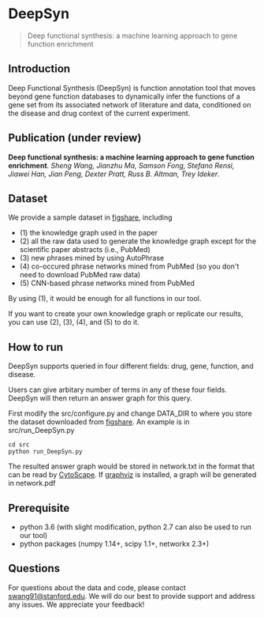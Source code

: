 # DeepSyn
> Deep functional synthesis: a machine learning approach to gene function enrichment

## Introduction
Deep Functional Synthesis (DeepSyn) is function annotation tool that moves beyond gene function databases to dynamically infer the functions of a gene set from its associated network of literature and data, conditioned on the disease and drug context of the current experiment.

## Publication (under review)

**Deep functional synthesis: a machine learning approach to gene function enrichment**.
*Sheng Wang, Jianzhu Ma, Samson Fong, Stefano Rensi, Jiawei Han, Jian Peng, Dexter Pratt, Russ B. Altman, Trey Ideker*.

## Dataset
We provide a sample dataset in [figshare](https://figshare.com/projects/DeepSyn_Deep_functional_synthesis_a_machine_learning_approach_to_gene_function_enrichment/69380), including
* (1) the knowledge graph used in the paper
* (2) all the raw data used to generate the knowledge graph except for the scientific paper abstracts (i.e., PubMed)
* (3) new phrases mined by using AutoPhrase
* (4) co-occured phrase networks mined from PubMed (so you don't need to download PubMed raw data)
* (5) CNN-based phrase networks mined from PubMed

By using (1), it would be enough for all functions in our tool.

If you want to create your own knowledge graph or replicate our results, you can use (2), (3), (4), and (5) to do it.

## How to run
DeepSyn supports queried in four different fields: drug, gene, function, and disease.

Users can give arbitary number of terms in any of these four fields.
DeepSyn will then return an answer graph for this query.

First modify the src/configure.py and change DATA_DIR to where you store the dataset downloaded from [figshare](https://figshare.com/projects/DeepSyn_Deep_functional_synthesis_a_machine_learning_approach_to_gene_function_enrichment/69380).
An example is in src/run_DeepSyn.py
```
cd src
python run_DeepSyn.py
```
The resulted answer graph would be stored in network.txt in the format that can be read by [CytoScape](https://cytoscape.org/). If [graphviz](https://pypi.org/project/graphviz/) is installed, a graph will be generated in network.pdf

## Prerequisite
* python 3.6 (with slight modification, python 2.7 can also be used to run our tool)
* python packages (numpy 1.14+, scipy 1.1+, networkx 2.3+)

## Questions
For questions about the data and code, please contact swang91@stanford.edu. We will do our best to provide support and address any issues. We appreciate your feedback!
